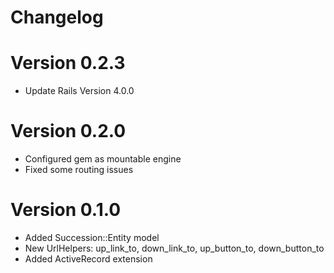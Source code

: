 # Changelog

# Version 0.2.3
- Update Rails Version 4.0.0

# Version 0.2.0
- Configured gem as mountable engine
- Fixed some routing issues

# Version 0.1.0

- Added Succession::Entity model
- New UrlHelpers: up_link_to, down_link_to, up_button_to, down_button_to
- Added ActiveRecord extension
